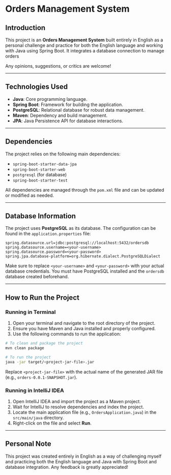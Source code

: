 # Orders Management System

## Introduction
This project is an **Orders Management System** built entirely in English as a personal challenge and practice for both the English language and working with Java using Spring Boot. It integrates a database connection to manage orders

Any opinions, suggestions, or critics are welcome!

---

## Technologies Used
- **Java**: Core programming language.
- **Spring Boot**: Framework for building the application.
- **PostgreSQL**: Relational database for robust data management.
- **Maven**: Dependency and build management.
- **JPA**: Java Persistence API for database interactions.

---

## Dependencies
The project relies on the following main dependencies:

- `spring-boot-starter-data-jpa`
- `spring-boot-starter-web`
- `postgresql` (for database)
- `spring-boot-starter-test`

All dependencies are managed through the `pom.xml` file and can be updated or modified as needed.

---

## Database Information
The project uses **PostgreSQL** as its database. The configuration can be found in the `application.properties` file:

```
spring.datasource.url=jdbc:postgresql://localhost:5432/ordersdb
spring.datasource.username=<your-username>
spring.datasource.password=<your-password>
spring.jpa.database-platform=org.hibernate.dialect.PostgreSQLDialect
```

Make sure to replace `<your-username>` and `<your-password>` with your actual database credentials. You must have PostgreSQL installed and the `ordersdb` database created beforehand.

---

## How to Run the Project

### Running in Terminal
1. Open your terminal and navigate to the root directory of the project.
2. Ensure you have Maven and Java installed and properly configured.
3. Use the following commands to run the application:

```bash
# To clean and package the project
mvn clean package

# To run the project
java -jar target/<project-jar-file>.jar
```

Replace `<project-jar-file>` with the actual name of the generated JAR file (e.g., `orders-0.0.1-SNAPSHOT.jar`).

### Running in IntelliJ IDEA
1. Open IntelliJ IDEA and import the project as a Maven project.
2. Wait for IntelliJ to resolve dependencies and index the project.
3. Locate the main application file (e.g., `OrdersApplication.java`) in the `src/main/java` directory.
4. Right-click on the file and select **Run**.

---

## Personal Note
This project was created entirely in English as a way of challenging myself and practicing both the English language and Java with Spring Boot and database integration. Any feedback is greatly appreciated!

